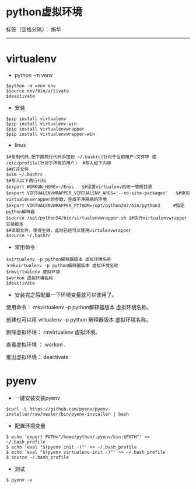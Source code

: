 # python虚拟环境

标签（空格分隔）： 施华

---

# **virtualenv**
+ python -m venv
```
$python -m venv env
$source env/bin/activate
$deactivate
```
+ 安装
```
$pip install virtualenv
$pip install virtualenv-win 
$pip install virtualenvwrapper
$pip install virtualenvwrapper-win
```
+ linux
```
$#复制代码,把下面两行代码添加到 ~/.bashrc(针对于当前用户)文件中 或 /etc/profile(针对于所有的用户)  #写入如下内容 
$#打开文件
$vim ~/.bashrc
$#写入以下两行代码
$export WORKON_HOME=~/Envs   $#设置virtualenv的统一管理目录
$export VIRTUALENVWRAPPER_VIRTUALENV_ARGS='--no-site-packages'   $#添加virtualenvwrapper的参数，生成干净隔绝的环境
$export VIRTUALENVWRAPPER_PYTHON=/opt/python347/bin/python3     #指定python解释器
$source /opt/python34/bin/virtualenvwrapper.sh $#执行virtualenvwrapper安装脚本
$#读取文件，使得生效，此时已经可以使用virtalenvwrapper
$source ~/.bashrc
```
+ 常用命令
```
$virtualenv -p python解释器版本 虚拟环境名称
￥mkvirtualenv -p python解释器版本 虚拟环境名称
$rmvirtualenv 虚拟环境
$workon 虚拟环境名称 
$deactivate
```
+ 安装完之后配置一下环境变量就可以使用了。

使用命令： mkvirtualenv -p python解释器版本 虚拟环境名称。

创建也可以用 virtualenv -p python 解释器版本 虚拟环境名称。

删除虚拟环境： rmvirtualenv 虚拟环境。

查看虚拟环境 ： workon .

推出虚拟环境： deactivate 

# pyenv
+ 一键安装安装pyenv
```
$curl -L https://github.com/pyenv/pyenv-installer/raw/master/bin/pyenv-installer | bash
```
+ 配置环境变量
```
$ echo 'export PATH="/home/python/.pyenv/bin:$PATH"' >> ~/.bash_profile
$ echo 'eval "$(pyenv init -)"' >> ~/.bash_profile
$ echo 'eval "$(pyenv virtualenv-init -)"' >> ~/.bash_profile
$ source ~/.bash_profile
```
+ 测试
```
$ pyenv -v
```





